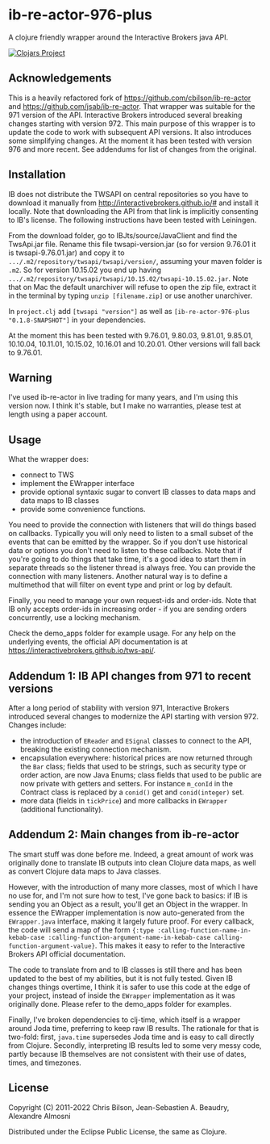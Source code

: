# ib-re-actor-976-plus

A clojure friendly wrapper around the Interactive Brokers java API.

[![Clojars Project](https://img.shields.io/clojars/v/ib-re-actor-976-plus.svg)](https://clojars.org/ib-re-actor-976-plus)

## Acknowledgements

This is a heavily refactored fork of https://github.com/cbilson/ib-re-actor and https://github.com/jsab/ib-re-actor. That wrapper was suitable for the 971 version of the API. Interactive Brokers introduced several breaking changes starting with version 972. This main purpose of this wrapper is to update the code to work with subsequent API versions. It also introduces some simplifying changes. At the moment it has been tested with version 976 and more recent. See addendums for list of changes from the original.

## Installation

IB does not distribute the TWSAPI on central repositories so you have to download it manually from http://interactivebrokers.github.io/# and install it locally. Note that downloading the API from that link is implicitly consenting to IB's license. The following instructions have been tested with Leiningen.

From the download folder, go to IBJts/source/JavaClient and find the TwsApi.jar file. Rename this file twsapi-version.jar (so for version 9.76.01 it is twsapi-9.76.01.jar) and copy it to  `.../.m2/repository/twsapi/twsapi/version/`, assuming your maven folder is `.m2`. So for version 10.15.02 you end up having `.../.m2/repository/twsapi/twsapi/10.15.02/twsapi-10.15.02.jar`. Note that on Mac the default unarchiver will refuse to open the zip file, extract it in the terminal by typing `unzip [filename.zip]` or use another unarchiver.  

In `project.clj` add `[twsapi "version"]` as well as `[ib-re-actor-976-plus "0.1.8-SNAPSHOT"]` in your dependencies.

At the moment this has been tested with 9.76.01, 9.80.03, 9.81.01, 9.85.01, 10.10.04, 10.11.01, 10.15.02, 10.16.01 and 10.20.01. Other versions will fall back to 9.76.01.

## Warning

I've used ib-re-actor in live trading for many years, and I'm using this version now. I think it's stable, but I make no warranties, please test at length using a paper account.

## Usage

What the wrapper does:
* connect to TWS
* implement the EWrapper interface
* provide optional syntaxic sugar to convert IB classes to data maps and data maps to IB classes
* provide some convenience functions.

You need to provide the connection with listeners that will do things based on callbacks. Typically you will only need to listen to a small subset of the events that can be emitted by the wrapper. So if you don't use historical data or options you don't need to listen to these callbacks. Note that if you're going to do things that take time, it's a good idea to start them in separate threads so the listener thread is always free. You can provide the connection with many listeners. Another natural way is to define a multimethod that will filter on event type and print or log by default.

Finally, you need to manage your own request-ids and order-ids. Note that IB only accepts order-ids in increasing order - if you are sending orders concurrently, use a locking mechanism.

Check the demo_apps folder for example usage. For any help on the underlying events, the official API documentation is at https://interactivebrokers.github.io/tws-api/.

## Addendum 1: IB API changes from 971 to recent versions

After a long period of stability with version 971, Interactive Brokers introduced several changes to modernize the API starting with version 972. Changes include:
* the introduction of `EReader` and `ESignal` classes to connect to the API, breaking the existing connection mechanism.
* encapsulation everywhere: historical prices are now returned through the `Bar` class; fields that used to be strings, such as security type or order action, are now Java Enums; class fields that used to be public are now private with getters and setters. For instance `m_conId` in the Contract class is replaced by a `conid()` get and `conid(integer)` set.
* more data (fields in `tickPrice`) and more callbacks in `EWrapper` (additional functionality).

## Addendum 2: Main changes from ib-re-actor

The smart stuff was done before me. Indeed, a great amount of work was originally done to translate IB outputs into clean Clojure data maps, as well as convert Clojure data maps to Java classes.

However, with the introduction of many more classes, most of which I have no use for, and I'm not sure how to test, I've gone back to basics: if IB is sending you an Object as a result, you'll get an Object in the wrapper.  In essence the EWrapper implementation is now auto-generated from the `EWrapper.java` interface, making it largely future proof. For every callback, the code will send a map of the form `{:type :calling-function-name-in-kebab-case :calling-function-argument-name-in-kebab-case calling-function-argument-value}`. This makes it easy to refer to the Interactive Brokers API official documentation.

The code to translate from and to IB classes is still there and has been updated to the best of my abilities, but it is not fully tested. Given IB changes things overtime, I think it is safer to use this code at the edge of your project, instead of inside the `EWrapper` implementation as it was originally done. Please refer to the demo_apps folder for examples.

Finally, I've broken dependencies to clj-time, which itself is a wrapper around Joda time, preferring to keep raw IB results. The rationale for that is two-fold: first, `java.time` supersedes Joda time and is easy to call directly from Clojure. Secondly, interpreting IB results led to some very messy code, partly because IB themselves are not consistent with their use of dates, times, and timezones.


## License

Copyright (C) 2011-2022 Chris Bilson, Jean-Sebastien A. Beaudry, Alexandre Almosni

Distributed under the Eclipse Public License, the same as Clojure.

[1]: http://www.interactivebrokers.com/en/software/api/api.htm
